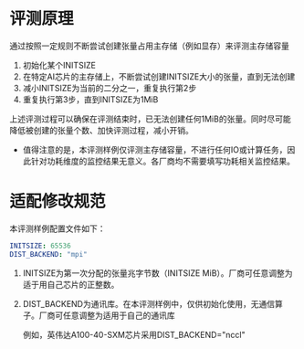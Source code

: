 # 评测原理

通过按照一定规则不断尝试创建张量占用主存储（例如显存）来评测主存储容量

1. 初始化某个INITSIZE
2. 在特定AI芯片的主存储上，不断尝试创建INITSIZE大小的张量，直到无法创建
3. 减小INITSIZE为当前的二分之一，重复执行第2步
4. 重复执行第3步，直到INITSIZE为1MiB

上述评测过程可以确保在评测结束时，已无法创建任何1MiB的张量。同时尽可能降低被创建的张量个数、加快评测过程，减小开销。

* 值得注意的是，本评测样例仅评测主存储容量，不进行任何IO或计算任务，因此针对功耗维度的监控结果无意义。各厂商均不需要填写功耗相关监控结果。

# 适配修改规范

本评测样例配置文件如下：

```yaml
INITSIZE: 65536
DIST_BACKEND: "mpi"
```

1. INITSIZE为第一次分配的张量兆字节数（INITSIZE MiB）。厂商可任意调整为适于用自己芯片的正整数。

2. DIST_BACKEND为通讯库。在本评测样例中，仅供初始化使用，无通信算子。厂商可任意调整为适用于自己的通讯库

   例如，英伟达A100-40-SXM芯片采用DIST_BACKEND="nccl"